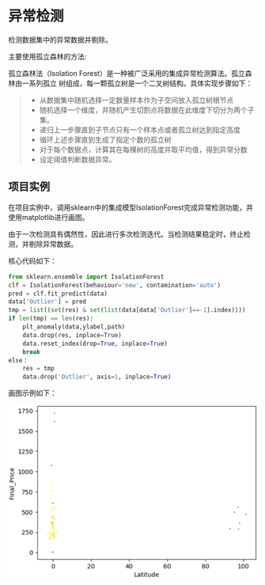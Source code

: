 # 异常检测

检测数据集中的异常数据并剔除。

主要使用孤立森林的方法:

孤立森林法（Isolation Forest）是一种被广泛采用的集成异常检测算法。孤立森林由一系列孤立
树组成，每一颗孤立树是一个二叉树结构。具体实现步骤如下：

> - 从数据集中随机选择一定数量样本作为子空间放入孤立树根节点
> -  随机选择一个维度，并随机产生切割点将数据在此维度下切分为两个子集。
> -  递归上一步骤直到子节点只有一个样本点或者孤立树达到指定高度
> -  循环上述步骤直到生成了指定个数的孤立树
> -  对于每个数据点，计算其在每棵树的高度并取平均值，得到异常分数
> -  设定阈值判断数据异常。

## 项目实例

在项目实例中，调用sklearn中的集成模型IsolationForest完成异常检测功能，并使用matplotlib进行画图。

由于一次检测具有偶然性，因此进行多次检测迭代。当检测结果稳定时，终止检测，并剔除异常数据。

核心代码如下：


```python
from sklearn.ensemble import IsolationForest
clf = IsolationForest(behaviour='new', contamination='auto')
pred = clf.fit_predict(data)
data['Outlier'] = pred
tmp = list((set(res) & set(list(data[data['Outlier']==-1].index))))
if len(tmp) == len(res):
    plt_anomaly(data,ylabel,path)
    data.drop(res, inplace=True)
    data.reset_index(drop=True, inplace=True)
    break
else：
	res = tmp
    data.drop('Outlier', axis=1, inplace=True)
```

画图示例如下：



![WechatIMG12](WechatIMG12.png)


